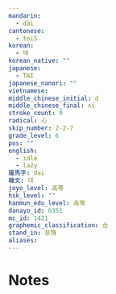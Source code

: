 ```yaml
---
mandarin:
  - dài
cantonese:
  - toi5
korean:
  - 태
korean_native: ""
japanese:
  - TAI
japanese_nanori: ""
vietnamese:
middle_chinese_initial: d
middle_chinese_final: ʌi
stroke_count: 9
radical: 心
skip_number: 2-2-7
grade_level: 6
pos: ""
english:
  - idle
  - lazy
羅馬字: dai
韓文: 대
joyo_level: 高等
hsk_level: ""
hanmun_edu_level: 高等
danayo_id: 6351
mc_id: 1421
graphemic_classification: 台
stand_in: 怠惰
aliases:
---
```


# Notes
